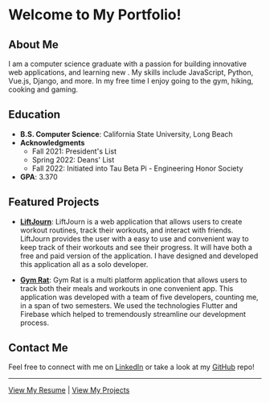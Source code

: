 # Welcome to My Portfolio!

## About Me
I am a computer science graduate with a passion for building innovative web applications, and learning new . My skills include JavaScript, Python, Vue.js, Django, and more. In my free time I enjoy going to the gym, hiking, cooking and gaming.

## Education
- **B.S. Computer Science**: California State University, Long Beach
- **Acknowledgments**
    - Fall 2021: President's List
    - Spring 2022: Deans' List
    - Fall 2022: Initiated into Tau Beta Pi - Engineering Honor Society
- **GPA**: 3.370

## Featured Projects
- **[LiftJourn](./projects/liftjourn.md)**: LiftJourn is a web application that allows users to create workout routines, track their workouts, and interact with friends. LiftJourn provides the user with a easy to use and convenient way to keep track of their workouts and see their progress. It will have both a free and paid version of the application. I have designed and developed this application all as a solo developer.

- **[Gym Rat](./projects/gymrat.md)**: Gym Rat is a multi platform application that allows users to track both their meals and workouts in one convenient app. This application was developed with a team of five developers, counting me, in a span of two semesters. We used the technologies Flutter and Firebase which helped to tremendously streamline our development process.

## Contact Me
Feel free to connect with me on [LinkedIn](https://www.linkedin.com/in/chaz-arvizu-11816b2a2) or take a look at my [GitHub](https://github.com/ChazArvizu) repo!

---

[View My Resume](/resume.md) | [View My Projects](/projects/)
